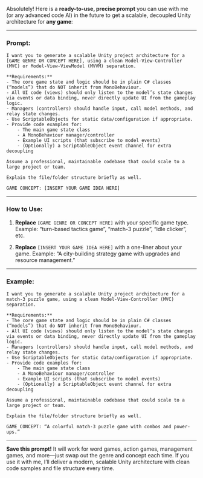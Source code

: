 Absolutely! Here is a **ready-to-use, precise prompt** you can use with me (or any advanced code AI) in the future to get a scalable, decoupled Unity architecture for **any game**:

---

### **Prompt:**

```
I want you to generate a scalable Unity project architecture for a [GAME GENRE OR CONCEPT HERE], using a clean Model-View-Controller (MVC) or Model-View-ViewModel (MVVM) separation.

**Requirements:**
- The core game state and logic should be in plain C# classes (“models”) that do NOT inherit from MonoBehaviour.
- All UI code (views) should only listen to the model’s state changes via events or data binding, never directly update UI from the gameplay logic.
- Managers (controllers) should handle input, call model methods, and relay state changes.
- Use ScriptableObjects for static data/configuration if appropriate.
- Provide code examples for:
    - The main game state class
    - A MonoBehaviour manager/controller
    - Example UI scripts (that subscribe to model events)
    - (Optionally) a ScriptableObject event channel for extra decoupling

Assume a professional, maintainable codebase that could scale to a large project or team.

Explain the file/folder structure briefly as well.

GAME CONCEPT: [INSERT YOUR GAME IDEA HERE]
```

---

### **How to Use:**

1. **Replace** `[GAME GENRE OR CONCEPT HERE]` with your specific game type.
   Example: “turn-based tactics game”, “match-3 puzzle”, “idle clicker”, etc.

2. **Replace** `[INSERT YOUR GAME IDEA HERE]` with a one-liner about your game.
   Example: “A city-building strategy game with upgrades and resource management.”

---

### **Example:**

```
I want you to generate a scalable Unity project architecture for a match-3 puzzle game, using a clean Model-View-Controller (MVC) separation.

**Requirements:**
- The core game state and logic should be in plain C# classes (“models”) that do NOT inherit from MonoBehaviour.
- All UI code (views) should only listen to the model’s state changes via events or data binding, never directly update UI from the gameplay logic.
- Managers (controllers) should handle input, call model methods, and relay state changes.
- Use ScriptableObjects for static data/configuration if appropriate.
- Provide code examples for:
    - The main game state class
    - A MonoBehaviour manager/controller
    - Example UI scripts (that subscribe to model events)
    - (Optionally) a ScriptableObject event channel for extra decoupling

Assume a professional, maintainable codebase that could scale to a large project or team.

Explain the file/folder structure briefly as well.

GAME CONCEPT: “A colorful match-3 puzzle game with combos and power-ups.”
```

---

**Save this prompt!** It will work for word games, action games, management games, and more—just swap out the genre and concept each time.
If you use it with me, I’ll deliver a modern, scalable Unity architecture with clean code samples and file structure every time.
